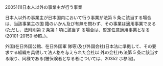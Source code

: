 20051(1)日本人以外の事業主が行う事業

日本人以外の事業主が日本国内において行う事業が法第 5 条に該当する場合は、当該事業主の国 籍のいかん及び有無を問わず、その事業は適用事業である(ただし、法附則第 2 条第 1 項に該当す る場合は、暫定任意適用事業となる(20101-20150 参照。)。

外国(在日外国公館、在日外国軍 隊等)及び外国会社(日本法に準拠して、その要求する組織を具備して法人格を与えられた会社以 外の会社)も法第 5 条に該当する限り、同様である(被保険者となる者については、20352 ホ参照)。
